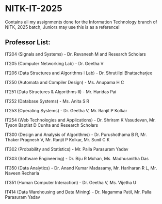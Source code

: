 # NITK-IT-2025
Contains all my assignments done for the Information Technology branch of NITK, 2025 batch, Juniors may use this is as a reference!

## Professor List:

IT204 (Signals and Systems) - Dr. Revanesh M and Research Scholars


IT205 (Computer Networking Lab) - Dr. Geetha V


IT206 (Data Structures and Algorithms I Lab) - Dr. Shrutilipi Bhattacharjee


IT250 (Automata and Compiler Design) - Ms. Anupama H C


IT251 (Data Structures & Algorithms II) - Mr. Haridas Pai


IT252 (Database Systems) - Ms. Anita S R


IT253 (Operating Systems) - Dr. Geetha V,  Mr. Ranjit P Kolkar


IT254 (Web Technologies and Applications) - Dr. Shriram K Vasudevan, Mr. Tyson Baptist D Cunha and Research Scholars


IT300 (Design and Analysis of Algorithms) - Dr. Purushothama B R, Mr. Thaker Pragnesh V, Mr. Ranjit P Kolkar, Mr. Sunil C K


IT302 (Probability and Statistics) - Mr. Palla Parasuram Yadav


IT303 (Software Engineering) - Dr. Biju R Mohan, Ms. Madhusmitha Das


IT350 (Data Analytics) - Dr. Anand Kumar Madasamy, Mr. Hariharan R L, Mr. Naveen Recharla


IT351 (Human Computer Interaction) - Dr. Geetha V, Ms. Vijetha U


IT414 (Data Warehousing and Data Mining) - Dr. Nagamma Patil, Mr. Palla Parasuram Yadav
